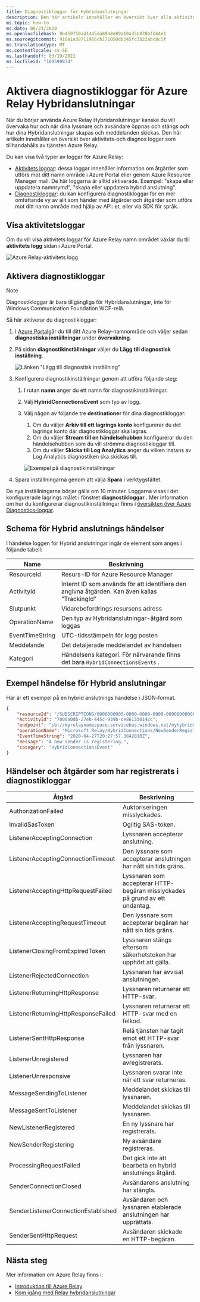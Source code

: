 ```yaml
---
title: Diagnostikloggar för Hybridanslutningar
description: Den här artikeln innehåller en översikt över alla aktiviteter och diagnostikloggar som är tillgängliga för Azure Relay.
ms.topic: how-to
ms.date: 06/23/2020
ms.openlocfilehash: 9b459750ad1445da89a8e89a10a35b878bfb64e1
ms.sourcegitcommit: 910a1a38711966cb171050db245fc3b22abc8c5f
ms.translationtype: MT
ms.contentlocale: sv-SE
ms.lasthandoff: 03/19/2021
ms.locfileid: "100590874"
---
```

# <a name="enable-diagnostics-logs-for-azure-relay-hybrid-connections"></a>Aktivera diagnostikloggar för Azure Relay Hybridanslutningar
När du börjar använda Azure Relay Hybridanslutningar kanske du vill övervaka hur och när dina lyssnare och avsändare öppnas och stängs och hur dina Hybridanslutningar skapas och meddelanden skickas. Den här artikeln innehåller en översikt över aktivitets-och diagnos loggar som tillhandahålls av tjänsten Azure Relay. 

Du kan visa två typer av loggar för Azure Relay:

- [Aktivitets loggar](../azure-monitor/essentials/platform-logs-overview.md): dessa loggar innehåller information om åtgärder som utförs mot ditt namn område i Azure Portal eller genom Azure Resource Manager mall. De här loggarna är alltid aktiverade. Exempel: "skapa eller uppdatera namnrymd", "skapa eller uppdatera hybrid anslutning". 
- [Diagnostikloggar](../azure-monitor/essentials/platform-logs-overview.md): du kan konfigurera diagnostikloggar för en mer omfattande vy av allt som händer med åtgärder och åtgärder som utförs mot ditt namn område med hjälp av API: et, eller via SDK för språk.

## <a name="view-activity-logs"></a>Visa aktivitetsloggar
Om du vill visa aktivitets loggar för Azure Relay namn området växlar du till **aktivitets logg** sidan i Azure Portal.

![Azure Relay-aktivitets logg](./media/diagnostic-logs/activity-log.png)

## <a name="enable-diagnostic-logs"></a>Aktivera diagnostikloggar

> [!NOTE]
> Diagnostikloggar är bara tillgängliga för Hybridanslutningar, inte för Windows Communication Foundation WCF-relä.

Så här aktiverar du diagnostikloggar:

1. I [Azure Portal](https://portal.azure.com)går du till ditt Azure Relay-namnområde och väljer sedan **diagnostiska inställningar** under **övervakning**.
1. På sidan **diagnostikinställningar** väljer du **Lägg till diagnostisk inställning**.  

   ![Länken "Lägg till diagnostisk inställning"](./media/diagnostic-logs/add-diagnostic-setting.png)

1. Konfigurera diagnostikinställningar genom att utföra följande steg:
    1. I rutan **namn** anger du ett namn för diagnostikinställningar.  
    2. Välj **HybridConnectionsEvent** som typ av logg. 
    3. Välj någon av följande tre **destinationer** för dina diagnostikloggar:  
        1. Om du väljer **Arkiv till ett lagrings konto** konfigurerar du det lagrings konto där diagnostikloggar ska lagras.  
        2. Om du väljer **Stream till en händelsehubben** konfigurerar du den händelsehubben som du vill strömma diagnostikloggar till.
        3. Om du väljer **Skicka till Log Analytics** anger du vilken instans av Log Analytics diagnostiken ska skickas till.  

        ![Exempel på diagnostikinställningar](./media/diagnostic-logs/sample-diagnostic-settings.png)
1. Spara inställningarna genom att välja **Spara** i verktygsfältet.

De nya inställningarna börjar gälla om 10 minuter. Loggarna visas i det konfigurerade lagrings målet i fönstret **diagnostikloggar** . Mer information om hur du konfigurerar diagnostikinställningar finns i [översikten över Azure Diagnostics-loggar](../azure-monitor/essentials/platform-logs-overview.md).


## <a name="schema-for-hybrid-connections-events"></a>Schema för Hybrid anslutnings händelser
I händelse loggen för Hybrid anslutningar ingår de element som anges i följande tabell:

| Name | Beskrivning |
| ------- | ------- |
| ResourceId | Resurs-ID för Azure Resource Manager |
| ActivityId | Internt ID som används för att identifiera den angivna åtgärden. Kan även kallas "TrackingId" |
| Slutpunkt | Vidarebefordrings resursens adress |
| OperationName | Den typ av Hybridanslutningar-åtgärd som loggas |
| EventTimeString | UTC-tidsstämpeln för logg posten |
| Meddelande | Det detaljerade meddelandet av händelsen |
| Kategori | Händelsens kategori. För närvarande finns det bara `HybridConnectionsEvents` . 


## <a name="sample-hybrid-connections-event"></a>Exempel händelse för Hybrid anslutningar
Här är ett exempel på en hybrid anslutnings händelse i JSON-format. 

```json
{
    "resourceId": "/SUBSCRIPTIONS/0000000000-0000-0000-0000-0000000000000/RESOURCEGROUPS/MyResourceGroup/PROVIDERS/MICROSOFT.RELAY/NAMESPACES/MyRelayNamespace",
    "ActivityId": "7006a0db-27eb-445c-939b-ce86133014cc",
    "endpoint": "sb://myrelaynamespace.servicebus.windows.net/myhybridconnection/7006a0db-27eb-445c-939b-ce86133014cc_G5",
    "operationName": "Microsoft.Relay/HybridConnections/NewSenderRegistering",
    "EventTimeString": "2020-04-27T20:27:57.3842810Z",
    "message": "A new sender is registering.",
    "category": "HybridConnectionsEvent"
}
```

## <a name="events-and-operations-captured-in-diagnostic-logs"></a>Händelser och åtgärder som har registrerats i diagnostikloggar

| Åtgärd | Beskrivning | 
| --------- | ----------- | 
| AuthorizationFailed | Auktoriseringen misslyckades.|
| InvalidSasToken | Ogiltig SAS-token. | 
| ListenerAcceptingConnection | Lyssnaren accepterar anslutning. |
| ListenerAcceptingConnectionTimeout | Den lyssnare som accepterar anslutningen har nått sin tids gräns. |
| ListenerAcceptingHttpRequestFailed | Lyssnaren som accepterar HTTP-begäran misslyckades på grund av ett undantag. |
| ListenerAcceptingRequestTimeout | Den lyssnare som accepterar begäran har nått sin tids gräns. |  
| ListenerClosingFromExpiredToken | Lyssnaren stängs eftersom säkerhetstoken har upphört att gälla. | 
| ListenerRejectedConnection | Lyssnaren har avvisat anslutningen. |
| ListenerReturningHttpResponse | Lyssnaren returnerar ett HTTP-svar. |  
| ListenerReturningHttpResponseFailed | Lyssnaren returnerar ett HTTP-svar med en felkod. | 
 ListenerSentHttpResponse | Relä tjänsten har tagit emot ett HTTP-svar från lyssnaren. | 
| ListenerUnregistered | Lyssnaren har avregistrerats. | 
| ListenerUnresponsive | Lyssnaren svarar inte när ett svar returneras. | 
| MessageSendingToListener | Meddelandet skickas till lyssnaren. |
| MessageSentToListener | Meddelandet skickas till lyssnaren. | 
| NewListenerRegistered | En ny lyssnare har registrerats. |
| NewSenderRegistering | Ny avsändare registreras. | 
| ProcessingRequestFailed | Det gick inte att bearbeta en hybrid anslutnings åtgärd. | 
| SenderConnectionClosed | Avsändarens anslutning har stängts. |
| SenderListenerConnectionEstablished | Avsändaren och lyssnaren etablerade anslutningen har upprättats. |
| SenderSentHttpRequest | Avsändaren skickade en HTTP-begäran. | 


## <a name="next-steps"></a>Nästa steg

Mer information om Azure Relay finns i:

* [Introduktion till Azure Relay](relay-what-is-it.md)
* [Kom igång med Relay hybridanslutningar](relay-hybrid-connections-dotnet-get-started.md)
